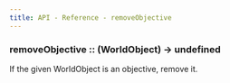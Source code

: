 ```yaml
---
title: API - Reference - removeObjective
---
```


### removeObjective :: (WorldObject) -> undefined

If the given WorldObject is an objective, remove it.
